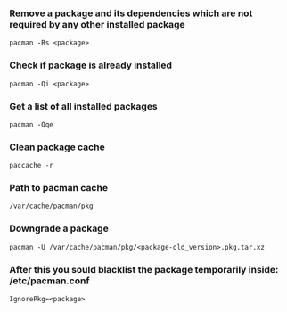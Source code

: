 ### Remove a package and its dependencies which are not required by any other installed package
```
pacman -Rs <package>
```

### Check if package is already installed
```
pacman -Qi <package>
```

### Get a list of all installed packages
```
pacman -Qqe
```

### Clean package cache 
```
paccache -r
```

### Path to pacman cache
```
/var/cache/pacman/pkg
```

### Downgrade a package
```
pacman -U /var/cache/pacman/pkg/<package-old_version>.pkg.tar.xz
```

### After this you sould blacklist the package temporarily inside: /etc/pacman.conf
```
IgnorePkg=<package>
```


